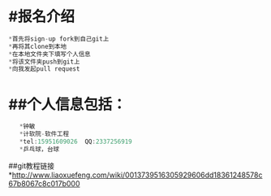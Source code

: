#报名介绍
============
```js
*首先将sign-up fork到自己git上
*再将其clone到本地
*在本地文件夹下填写个人信息
*将该文件夹push到git上
*向我发起pull request
```
##个人信息包括：
=========
```js
   *钟敏
   *计软院-软件工程
   *tel:15951609026  QQ:2337256919
   *乒乓球，台球
```
##git教程链接
*http://www.liaoxuefeng.com/wiki/0013739516305929606dd18361248578c67b8067c8c017b000
